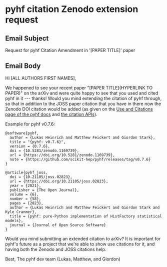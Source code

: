 # pyhf citation Zenodo extension request

## Email Subject

Request for pyhf Citation Amendment in '[PAPER TITLE]' paper

## Email Body

Hi [ALL AUTHORS FIRST NAMES],

We happened to see your recent paper "[PAPER TITLE](HYPERLINK TO PAPER)" on the arXiv and were quite happy to see that you used and cited pyhf in it --- thanks!
Would you mind extending the citation of pyhf through, so that in addition to the JOSS paper citation that you have in there now the Zenodo DOI citation would be added (as given on the [Use and Citations page of the pyhf docs](https://pyhf.readthedocs.io/en/stable/citations.html#citation) and [the citation APIs](https://pyhf.readthedocs.io/en/stable/cli.html#cmdoption-pyhf-cite)).

Example for pyhf v0.7.6:

```
@software{pyhf,
  author = {Lukas Heinrich and Matthew Feickert and Giordon Stark},
  title = "{pyhf: v0.7.6}",
  version = {0.7.6},
  doi = {10.5281/zenodo.1169739},
  url = {https://doi.org/10.5281/zenodo.1169739},
  note = {https://github.com/scikit-hep/pyhf/releases/tag/v0.7.6}
}

@article{pyhf_joss,
  doi = {10.21105/joss.02823},
  url = {https://doi.org/10.21105/joss.02823},
  year = {2021},
  publisher = {The Open Journal},
  volume = {6},
  number = {58},
  pages = {2823},
  author = {Lukas Heinrich and Matthew Feickert and Giordon Stark and Kyle Cranmer},
  title = {pyhf: pure-Python implementation of HistFactory statistical models},
  journal = {Journal of Open Source Software}
}
```

Would you mind submitting an extended citation to arXiv? It is important for pyhf's future as a project that we're able to show use citations for it, and having both the Zenodo and JOSS citations help.

Best,
The pyhf dev team (Lukas, Matthew, and Giordon)
